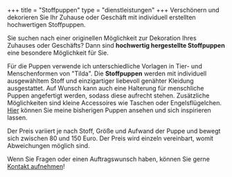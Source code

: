 +++
title = "Stoffpuppen"
type = "dienstleistungen"
+++
Verschönern und dekorieren Sie Ihr Zuhause oder Geschäft mit individuell erstellten hochwertigen Stoffpuppen.
<!--more-->

Sie suchen nach einer originellen Möglichkeit zur Dekoration Ihres Zuhauses oder Geschäfts? Dann sind <strong>hochwertig hergestellte Stoffpuppen</strong> eine besondere Möglichkeit für Sie.

Für die Puppen verwende ich unterschiedliche Vorlagen in Tier- und Menschenformen von "Tilda". Die <strong>Stoffpuppen</strong> werden mit individuell ausgewähltem Stoff und einzigartiger liebevoll genähter Kleidung ausgestattet. Auf Wunsch kann auch eine Halterung für menschliche Puppen angefertigt werden, sodass diese aufrecht stehen. Zusätzliche Möglichkeiten sind kleine Accessoires wie Taschen oder Engelsflügelchen. <a href="https://LesArts-MariaFrank.de/stoffwerke/" title="Weiterleitung zu der Stoffwerke-Gallerie von Maria Frank">Hier</a> können Sie meine bisherigen Puppen ansehen und sich inspirieren lassen.

Der Preis variiert je nach Stoff, Größe und Aufwand der Puppe und bewegt sich zwischen 80 und 150 Euro. Der Preis wird einzeln vereinbart, womit Abweichungen möglich sind.

Wenn Sie Fragen oder einen Auftragswunsch haben, können Sie gerne <a href="https://LesArts-MariaFrank.de/kontakt/" title="Weiterleitung zu der Website &ldquo;Kontakt&rdquo;">Kontakt aufnehmen</a>!
